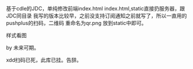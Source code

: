 基于cdle的JDC，单纯修改前端index.html
index.html,static直接扔服务器，跟JDC同目录
我写的版本比较早，之前没支持订阅通知之前就写了，所以一直用的pushplus的扫码，二维码 重命名为qr.png
放到static中即可。

样式看图

by 未来可期。

xdd扫码已死，此库已挂。告辞。
